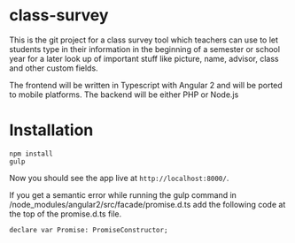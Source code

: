 # class-survey

This is the git project for a class survey tool which teachers can use to let students type in their information in the beginning of a semester or school year for a later look up of important stuff like picture, name, advisor, class and other custom fields.

The frontend will be written in Typescript with Angular 2 and will be ported to mobile platforms. The backend will be either PHP or Node.js

# Installation
```
npm install
gulp
```
Now you should see the app live at `http://localhost:8000/`.

If you get a semantic error while running the gulp command in /node_modules/angular2/src/facade/promise.d.ts add the following code at the top of the promise.d.ts file.
```
declare var Promise: PromiseConstructor; 
```
